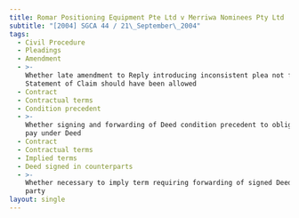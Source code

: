 ```yaml
---
title: Romar Positioning Equipment Pte Ltd v Merriwa Nominees Pty Ltd
subtitle: "[2004] SGCA 44 / 21\_September\_2004"
tags:
  - Civil Procedure
  - Pleadings
  - Amendment
  - >-
    Whether late amendment to Reply introducing inconsistent plea not found in
    Statement of Claim should have been allowed
  - Contract
  - Contractual terms
  - Condition precedent
  - >-
    Whether signing and forwarding of Deed condition precedent to obligation to
    pay under Deed
  - Contract
  - Contractual terms
  - Implied terms
  - Deed signed in counterparts
  - >-
    Whether necessary to imply term requiring forwarding of signed Deed to other
    party
layout: single
---
```


